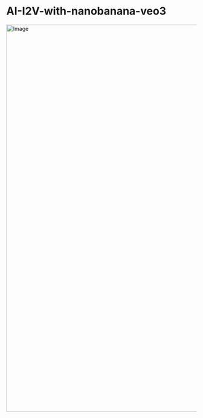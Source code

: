 # AI-I2V-with-nanobanana-veo3

<img width="1024" height="1024" alt="Image" src="https://github.com/user-attachments/assets/73d37c29-00c9-4a9d-bd6a-38d7fedb6dc8" />
